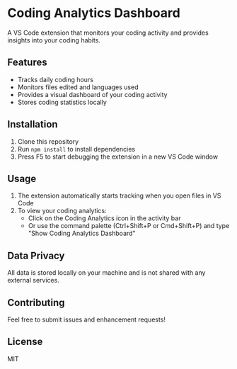 # Coding Analytics Dashboard

A VS Code extension that monitors your coding activity and provides insights into your coding habits.

## Features

- Tracks daily coding hours
- Monitors files edited and languages used
- Provides a visual dashboard of your coding activity
- Stores coding statistics locally

## Installation

1. Clone this repository
2. Run `npm install` to install dependencies
3. Press F5 to start debugging the extension in a new VS Code window

## Usage

1. The extension automatically starts tracking when you open files in VS Code
2. To view your coding analytics:
   - Click on the Coding Analytics icon in the activity bar
   - Or use the command palette (Ctrl+Shift+P or Cmd+Shift+P) and type "Show Coding Analytics Dashboard"

## Data Privacy

All data is stored locally on your machine and is not shared with any external services.

## Contributing

Feel free to submit issues and enhancement requests!

## License

MIT
